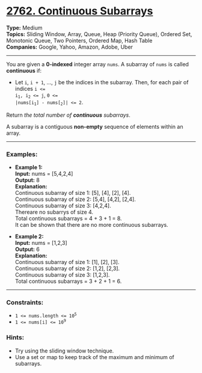 # [2762. Continuous Subarrays](https://leetcode.com/problems/continuous-subarrays)

**Type:** Medium <br>
**Topics:** Sliding Window, Array, Queue, Heap (Priority Queue), Ordered Set, Monotonic Queue, Two Pointers, Ordered Map, Hash Table <br>
**Companies:** Google, Yahoo, Amazon, Adobe, Uber
<hr>

You are given a **0-indexed** integer array `nums`. A subarray of `nums` is called **continuous** if:

- Let `i`, `i + 1`, ..., `j` be the indices in the subarray. Then, for each pair of indices <code>i <= i<sub>1</sub>, i<sub>2</sub> <= j</code>, <code>0 <= |nums[i<sub>1</sub>] - nums[<sub>2</sub>]| <= 2</code>.

Return *the total number of ***continuous*** subarrays*.

A subarray is a contiguous **non-empty** sequence of elements within an array.
<hr>

### Examples:

- **Example 1:** <br>
**Input:** nums = [5,4,2,4] <br>
**Output:** 8 <br>
**Explanation:** <br>
Continuous subarray of size 1: [5], [4], [2], [4]. <br>
Continuous subarray of size 2: [5,4], [4,2], [2,4]. <br>
Continuous subarray of size 3: [4,2,4]. <br>
Thereare no subarrys of size 4. <br>
Total continuous subarrays = 4 + 3 + 1 = 8. <br>
It can be shown that there are no more continuous subarrays.

- **Example 2:** <br>
**Input:** nums = [1,2,3] <br>
**Output:** 6 <br>
**Explanation:** <br>
Continuous subarray of size 1: [1], [2], [3]. <br>
Continuous subarray of size 2: [1,2], [2,3]. <br>
Continuous subarray of size 3: [1,2,3]. <br>
Total continuous subarrays = 3 + 2 + 1 = 6. 
<hr>

### Constraints:
- <code>1 <= nums.length <= 10<sup>5</sup></code>
- <code>1 <= nums[i] <= 10<sup>9</sup></code>

### Hints:
- Try using the sliding window technique.
- Use a set or map to keep track of the maximum and minimum of subarrays.